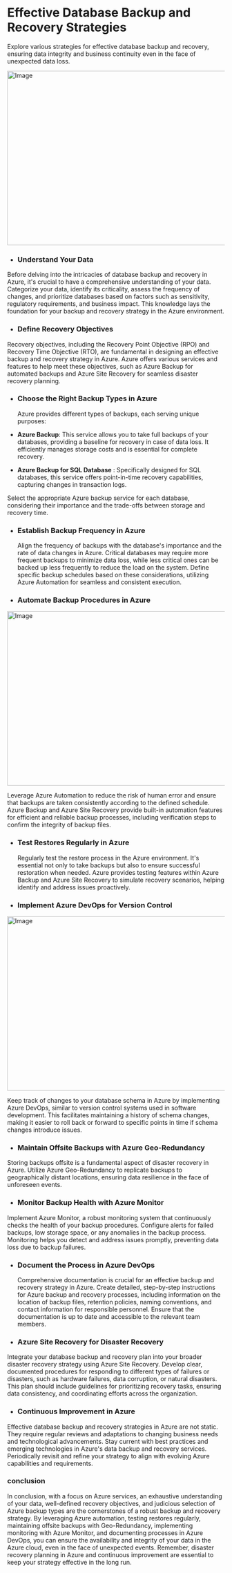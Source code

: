 #  Effective Database Backup and Recovery Strategies


 Explore various strategies for effective database backup and recovery, ensuring data integrity and business continuity even in the face of unexpected data loss.

<Image src="/Website/public/b2img1.png" width="718" height="404" alt="Image" />

- ### Understand Your Data

Before delving into the intricacies of database backup and recovery in Azure, it's crucial to have a comprehensive understanding of your data. Categorize your data, identify its criticality, assess the frequency of changes, and prioritize databases based on factors such as sensitivity, regulatory requirements, and business impact. This knowledge lays the foundation for your backup and recovery strategy in the Azure environment.

- ### Define Recovery Objectives

Recovery objectives, including the Recovery Point Objective (RPO) and Recovery Time Objective (RTO), are fundamental in designing an effective backup and recovery strategy in Azure. Azure offers various services and features to help meet these objectives, such as Azure Backup for automated backups and Azure Site Recovery for seamless disaster recovery planning.

- ### Choose the Right Backup Types in Azure

  Azure provides different types of backups, each serving unique purposes:
- **Azure Backup**: This service allows you to take full backups of your databases, providing a baseline for recovery in case of data loss. It efficiently manages storage costs and is essential for complete recovery.
- **Azure Backup for SQL Database** : Specifically designed for SQL databases, this service offers point-in-time recovery capabilities, capturing changes in transaction logs.

Select the appropriate Azure backup service for each database, considering their importance and the trade-offs between storage and recovery time.

- ### Establish Backup Frequency in Azure

  Align the frequency of backups with the database's importance and the rate of data changes in Azure. Critical databases may require more frequent backups to minimize data loss, while less critical ones can be backed up less frequently to reduce the load on the system. Define specific backup schedules based on these considerations, utilizing Azure Automation for seamless and consistent execution.
- ### Automate Backup Procedures in Azure

<Image src="/Website/public/b2img2.png" width="718" height="404" alt="Image" />

Leverage Azure Automation to reduce the risk of human error and ensure that backups are taken consistently according to the defined schedule. Azure Backup and Azure Site Recovery provide built-in automation features for efficient and reliable backup processes, including verification steps to confirm the integrity of backup files.

- ### Test Restores Regularly in Azure

  Regularly test the restore process in the Azure environment. It's essential not only to take backups but also to ensure successful restoration when needed. Azure provides testing features within Azure Backup and Azure Site Recovery to simulate recovery scenarios, helping identify and address issues proactively.
- ### Implement Azure DevOps for Version Control

<Image src="/Website/public/b2img3.png" width="718" height="404" alt="Image" />

Keep track of changes to your database schema in Azure by implementing Azure DevOps, similar to version control systems used in software development. This facilitates maintaining a history of schema changes, making it easier to roll back or forward to specific points in time if schema changes introduce issues.

- ### Maintain Offsite Backups with Azure Geo-Redundancy

Storing backups offsite is a fundamental aspect of disaster recovery in Azure. Utilize Azure Geo-Redundancy to replicate backups to geographically distant locations, ensuring data resilience in the face of unforeseen events.

- ### Monitor Backup Health with Azure Monitor

Implement Azure Monitor, a robust monitoring system that continuously checks the health of your backup procedures. Configure alerts for failed backups, low storage space, or any anomalies in the backup process. Monitoring helps you detect and address issues promptly, preventing data loss due to backup failures.

- ### Document the Process in Azure DevOps

  Comprehensive documentation is crucial for an effective backup and recovery strategy in Azure. Create detailed, step-by-step instructions for Azure backup and recovery processes, including information on the location of backup files, retention policies, naming conventions, and contact information for responsible personnel. Ensure that the documentation is up to date and accessible to the relevant team members.
- ### Azure Site Recovery for Disaster Recovery

Integrate your database backup and recovery plan into your broader disaster recovery strategy using Azure Site Recovery. Develop clear, documented procedures for responding to different types of failures or disasters, such as hardware failures, data corruption, or natural disasters. This plan should include guidelines for prioritizing recovery tasks, ensuring data consistency, and coordinating efforts across the organization.

- ### Continuous Improvement in Azure

Effective database backup and recovery strategies in Azure are not static. They require regular reviews and adaptations to changing business needs and technological advancements. Stay current with best practices and emerging technologies in Azure's data backup and recovery services. Periodically revisit and refine your strategy to align with evolving Azure capabilities and requirements.

### conclusion

In conclusion, with a focus on Azure services, an exhaustive understanding of your data, well-defined recovery objectives, and judicious selection of Azure backup types are the cornerstones of a robust backup and recovery strategy. By leveraging Azure automation, testing restores regularly, maintaining offsite backups with Geo-Redundancy, implementing monitoring with Azure Monitor, and documenting processes in Azure DevOps, you can ensure the availability and integrity of your data in the Azure cloud, even in the face of unexpected events. Remember, disaster recovery planning in Azure and continuous improvement are essential to keep your strategy effective in the long run.
